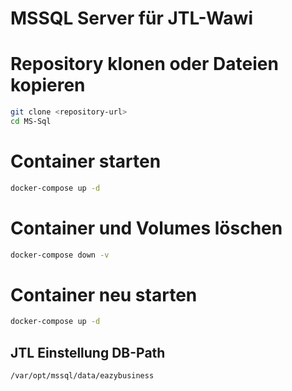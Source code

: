 # MSSQL Server für JTL-Wawi


# Repository klonen oder Dateien kopieren
```bash
git clone <repository-url>
cd MS-Sql
```

# Container starten
```bash
docker-compose up -d
```

# Container und Volumes löschen
```bash
docker-compose down -v
```

# Container neu starten
```bash
docker-compose up -d
```


## JTL Einstellung DB-Path
`/var/opt/mssql/data/eazybusiness`